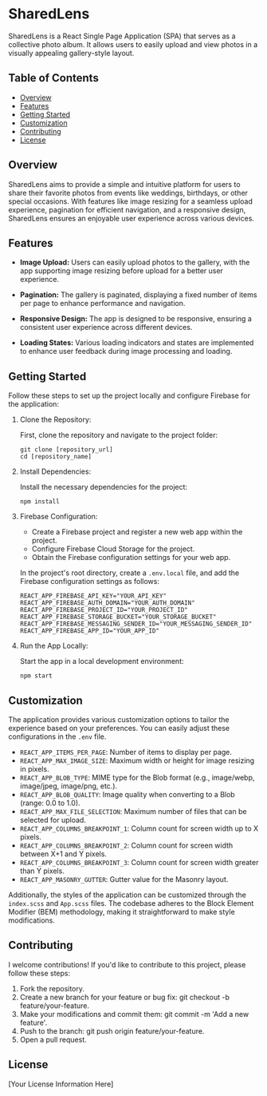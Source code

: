 # SharedLens

SharedLens is a React Single Page Application (SPA) that serves as a collective photo album. It allows users to easily upload and view photos in a visually appealing gallery-style layout.

## Table of Contents

- [Overview](#overview)
- [Features](#features)
- [Getting Started](#getting-started)
- [Customization](#customization)
- [Contributing](#contributing)
- [License](#license)

## Overview

SharedLens aims to provide a simple and intuitive platform for users to share their favorite photos from events like weddings, birthdays, or other special occasions. With features like image resizing for a seamless upload experience, pagination for efficient navigation, and a responsive design, SharedLens ensures an enjoyable user experience across various devices.

## Features

- **Image Upload:**
  Users can easily upload photos to the gallery, with the app supporting image resizing before upload for a better user experience.

- **Pagination:**
  The gallery is paginated, displaying a fixed number of items per page to enhance performance and navigation.

- **Responsive Design:**
  The app is designed to be responsive, ensuring a consistent user experience across different devices.

- **Loading States:**
  Various loading indicators and states are implemented to enhance user feedback during image processing and loading.

## Getting Started

Follow these steps to set up the project locally and configure Firebase for the application:

1. Clone the Repository:
    
    First, clone the repository and navigate to the project folder:

    ```
    git clone [repository_url]
    cd [repository_name]
    ```

2. Install Dependencies:

    Install the necessary dependencies for the project:

    ```
    npm install
    ```

3. Firebase Configuration:

    - Create a Firebase project and register a new web app within the project.
    - Configure Firebase Cloud Storage for the project.
    - Obtain the Firebase configuration settings for your web app.

    In the project's root directory, create a `.env.local` file, and add the Firebase configuration settings as follows:

    ```
    REACT_APP_FIREBASE_API_KEY="YOUR_API_KEY"
    REACT_APP_FIREBASE_AUTH_DOMAIN="YOUR_AUTH_DOMAIN"
    REACT_APP_FIREBASE_PROJECT_ID="YOUR_PROJECT_ID"
    REACT_APP_FIREBASE_STORAGE_BUCKET="YOUR_STORAGE_BUCKET"
    REACT_APP_FIREBASE_MESSAGING_SENDER_ID="YOUR_MESSAGING_SENDER_ID"
    REACT_APP_FIREBASE_APP_ID="YOUR_APP_ID"
    ```

4. Run the App Locally:

    Start the app in a local development environment:

    ```
    npm start
    ```

## Customization

The application provides various customization options to tailor the experience based on your preferences. You can easily adjust these configurations in the `.env` file.

- `REACT_APP_ITEMS_PER_PAGE`: Number of items to display per page.
- `REACT_APP_MAX_IMAGE_SIZE`: Maximum width or height for image resizing in pixels.
- `REACT_APP_BLOB_TYPE`: MIME type for the Blob format (e.g., image/webp, image/jpeg, image/png, etc.).
- `REACT_APP_BLOB_QUALITY`: Image quality when converting to a Blob (range: 0.0 to 1.0).
- `REACT_APP_MAX_FILE_SELECTION`: Maximum number of files that can be selected for upload.
- `REACT_APP_COLUMNS_BREAKPOINT_1`: Column count for screen width up to X pixels.
- `REACT_APP_COLUMNS_BREAKPOINT_2`: Column count for screen width between X+1 and Y pixels.
- `REACT_APP_COLUMNS_BREAKPOINT_3`: Column count for screen width greater than Y pixels.
- `REACT_APP_MASONRY_GUTTER`: Gutter value for the Masonry layout.

Additionally, the styles of the application can be customized through the `index.scss` and `App.scss` files. The codebase adheres to the Block Element Modifier (BEM) methodology, making it straightforward to make style modifications.

## Contributing

I welcome contributions! If you'd like to contribute to this project, please follow these steps:

1. Fork the repository.
2. Create a new branch for your feature or bug fix: git checkout -b feature/your-feature.
3. Make your modifications and commit them: git commit -m 'Add a new feature'.
4. Push to the branch: git push origin feature/your-feature.
5. Open a pull request.

## License

[Your License Information Here]
